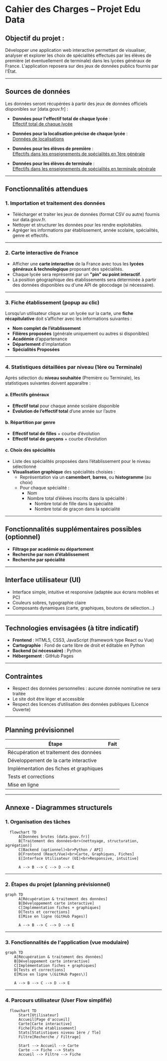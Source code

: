 # Cahier des Charges – Projet **Edu Data**

## Objectif du projet :

Développer une application web interactive permettant de visualiser, analyser et explorer les choix de spécialités effectués par les élèves de première (et éventuellement de terminale) dans les lycées généraux de France. L'application reposera sur des jeux de données publics fournis par l'État.

---

## Sources de données

Les données seront récupérées à partir des jeux de données officiels disponibles sur [data.gouv.fr] :

- **Données pour l'effectif total de chaque lycée** : <br>
  [Effectif total de chaque lycée](https://www.data.gouv.fr/fr/datasets/effectifs-dans-les-enseignements-de-specialites-en-1ere-generale-par-specialites-et-selon-les-principales-triplettes/)

- **Données pour la localisation précise de chaque lycée** : <br>
  [Données de localisations](https://www.data.gouv.fr/fr/datasets/effectifs-dans-les-enseignements-de-specialites-en-1ere-generale-par-specialites-et-selon-les-principales-triplettes/)

- **Données pour les élèves de première** :  
  [Effectifs dans les enseignements de spécialités en 1ère générale](https://www.data.gouv.fr/fr/datasets/effectifs-dans-les-enseignements-de-specialites-en-1ere-generale-par-specialites-et-selon-les-principales-triplettes/)

- **Données pour les élèves de terminale** :  
  [Effectifs dans les enseignements de spécialités en terminale générale](https://www.data.gouv.fr/fr/datasets/effectifs-dans-les-enseignements-de-specialites-en-terminale-generale-par-specialites-et-selon-les-principales-doublettes/)

---

## Fonctionnalités attendues

### 1. Importation et traitement des données

- Télécharger et traiter les jeux de données (format CSV ou autre) fournis sur data.gouv.fr.
- Nettoyer et structurer les données pour les rendre exploitables.
- Agréger les informations par établissement, année scolaire, spécialités, genre et effectifs.

---

### 2. Carte interactive de France

- Afficher une **carte interactive** de la France avec tous les **lycées généraux & technologique** proposant des spécialités.
- Chaque lycée sera représenté par un **"pin" ou point interactif**.
- La position géographique des établissements sera déterminée à partir des données disponibles ou d'une API de géocodage (si nécessaire).

---

### 3. Fiche établissement (popup au clic)

Lorsqu’un utilisateur clique sur un lycée sur la carte, une **fiche récapitulative** doit s’afficher avec les informations suivantes :

- **Nom complet de l’établissement**
- **Filières proposées** (générale uniquement ou autres si disponibles)
- **Académie** d’appartenance
- **Département** d’implantation
- **Spécialités Proposées** 
---

### 4. Statistiques détaillées par niveau (1ère ou Terminale)

Après sélection du **niveau souhaitée** (Première ou Terminale), les statistiques suivantes doivent apparaître :

#### a. Effectifs généraux

- **Effectif total** pour chaque année scolaire disponible
- **Évolution de l’effectif total** d’une année sur l’autre

#### b. Répartition par genre

- **Effectif total de filles** + courbe d’évolution
- **Effectif total de garçons** + courbe d’évolution

#### c. Choix des spécialités

- Liste des spécialités proposées dans l’établissement pour le niveau sélectionné
- **Visualisation graphique** des spécialités choisies :
  - Représentation via un **camembert**, **barres**, ou **histogramme** (au choix)
  - Pour chaque spécialité :
    - Nom
    - Nombre total d’élèves inscrits dans la spécialité :
      - Nombre total de fille dans la spécialité
      - Nombre total de graçon dans la spécialité
---

## Fonctionnalités supplémentaires possibles (optionnel)

- **Filtrage par académie ou département**
- **Recherche par nom d’établissement**
- **Recherche par spécialité**

---

## Interface utilisateur (UI)

- Interface simple, intuitive et responsive (adaptée aux écrans mobiles et PC)
- Couleurs sobres, typographie claire
- Composants dynamiques (carte, graphiques, boutons de sélection…)

---

## Technologies envisagées (à titre indicatif)

- **Frontend** : HTML5, CSS3, JavaScript (framework type React ou Vue)
- **Cartographie** : Fond de carte libre de droit et éditable en Python
- **Backend (si nécessaire)** : Python
- **Hébergement** : GitHub Pages

---

## Contraintes

- Respect des données personnelles : aucune donnée nominative ne sera traitée
- Le site doit être léger et accessible
- Respect des licences d’utilisation des données publiques (Licence Ouverte)

---

## Planning prévisionnel

| Étape                             | Fait |
|----------------------------------|-|
| Récupération et traitement des données | |
| Développement de la carte interactive | |
| Implémentation des fiches et graphiques |  |
| Tests et corrections              |  |
| Mise en ligne                    |  |

---
## Annexe - Diagrammes structurels

### 1. Organisation des tâches
```mermaid
  flowchart TD
      A[Données brutes (data.gouv.fr)]
      B[Traitement des données<br>(nettoyage, structuration, agrégation)]
      C[Backend (optionnel)<br>Python / API]
      D[Frontend (React/Vue)<br>Carte, Graphiques, Fiches]
      E[Interface Utilisateur (UI)<br>Responsive, intuitive]
  
      A --> B --> C --> D --> E
```
---

### 2. **Étapes du projet (planning prévisionnel)**

```mermaid
graph TD
      A[Récupération & traitement des données]
      B[Développement carte interactive]
      C[Implémentation fiches + graphiques]
      D[Tests et corrections]
      E[Mise en ligne (GitHub Pages)]
  
      A --> B --> C --> D --> E
```
---

### 3. **Fonctionnalités de l'application (vue modulaire)**

```mermaid
graph TD
    A[Récupération & traitement des données]
    B[Développement carte interactive]
    C[Implémentation fiches + graphiques]
    D[Tests et corrections]
    E[Mise en ligne \(GitHub Pages\)]

    A --> B --> C --> D --> E

```

---

### 4. **Parcours utilisateur (User Flow simplifié)**

```mermaid
  flowchart TD
      Start[Utilisateur]
      Accueil[Page d'accueil]
      Carte[Carte interactive]
      Fiche[Fiche établissement]
      Stats[Statistiques niveau 1ère / Tle]
      Filtre[Recherche / Filtrage]
  
      Start --> Accueil --> Carte
      Carte --> Fiche --> Stats
      Accueil --> Filtre --> Fiche
```